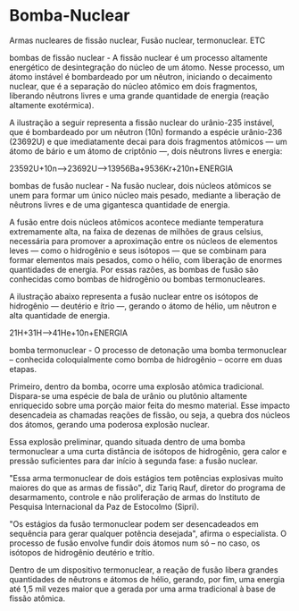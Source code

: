# Bomba-Nuclear

Armas nucleares de fissão nuclear, Fusão nuclear, termonuclear. ETC

bombas de fissão nuclear - A fissão nuclear é um processo altamente energético de desintegração do núcleo de um átomo. Nesse processo, um átomo instável é bombardeado por um nêutron, iniciando o decaimento nuclear, que é a separação do núcleo atômico em dois fragmentos, liberando nêutrons livres e uma grande quantidade de energia (reação altamente exotérmica).

A ilustração a seguir representa a fissão nuclear do urânio-235 instável, que é bombardeado por um nêutron (10n) formando a espécie urânio-236 (23692U) e que imediatamente decai para dois fragmentos atômicos — um átomo de bário e um átomo de criptônio —, dois nêutrons livres e energia:

23592U+10n⟶23692U⟶13956Ba+9536Kr+210n+ENERGIA


bombas de fusão nuclear - Na fusão nuclear, dois núcleos atômicos se unem para formar um único núcleo mais pesado, mediante a liberação de nêutrons livres e de uma gigantesca quantidade de energia.

A fusão entre dois núcleos atômicos acontece mediante temperatura extremamente alta, na faixa de dezenas de milhões de graus celsius, necessária para promover a aproximação entre os núcleos de elementos leves ― como o hidrogênio e seus isótopos ― que se combinam para formar elementos mais pesados, como o hélio, com liberação de enormes quantidades de energia. Por essas razões, as bombas de fusão são conhecidas como bombas de hidrogênio ou bombas termonucleares.

A ilustração abaixo representa a fusão nuclear entre os isótopos de hidrogênio — deutério e ítrio —, gerando o átomo de hélio, um nêutron e alta quantidade de energia.

21H+31H⟶41He+10n+ENERGIA



bomba termonuclear - O processo de detonação uma bomba termonuclear – conhecida coloquialmente como bomba de hidrogênio – ocorre em duas etapas.

Primeiro, dentro da bomba, ocorre uma explosão atômica tradicional. Dispara-se uma espécie de bala de urânio ou plutônio altamente enriquecido sobre uma porção maior feita do mesmo material. Esse impacto desencadeia as chamadas reações de fissão, ou seja, a quebra dos núcleos dos átomos, gerando uma poderosa explosão nuclear.

Essa explosão preliminar, quando situada dentro de uma bomba termonuclear a uma curta distância de isótopos de hidrogênio, gera calor e pressão suficientes para dar início à segunda fase: a fusão nuclear.

"Essa arma termonuclear de dois estágios tem potências explosivas muito maiores do que as armas de fissão", diz Tariq Rauf, diretor do programa de desarmamento, controle e não proliferação de armas do Instituto de Pesquisa Internacional da Paz de Estocolmo (Sipri).

"Os estágios da fusão termonuclear podem ser desencadeados em sequência para gerar qualquer potência desejada", afirma o especialista. O processo de fusão envolve fundir dois átomos num só – no caso, os isótopos de hidrogênio deutério e trítio.

Dentro de um dispositivo termonuclear, a reação de fusão libera grandes quantidades de nêutrons e átomos de hélio, gerando, por fim, uma energia até 1,5 mil vezes maior que a gerada por uma arma tradicional à base de fissão atômica.

